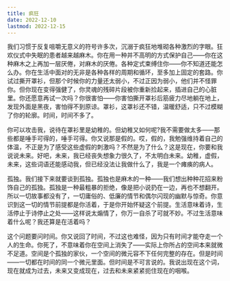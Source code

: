 ```yaml
---
title: 疯狂
date: 2022-12-10
lastmod: 2022-12-15
---
```




我们习惯于反复咀嚼无意义的符号许多次，沉溺于疯狂地堆砌各种激烈的字眼。狂欢仪式中失眠的患者越来越麻木。你在用一种并不高明的方式保护自己——你在这种麻木之上再加一层厌倦，对麻木的厌倦。各种定式束缚住你——你不知道还能怎么办。你在生活中面对的无非是各种各样的周期和循环，至多加上固定的套路。你试过撕开罩衫，但那个时候你的力量还太弱小，不过正因为弱小，他们并不怪罪你。但你现在变得强健了，你灵魂的残碎片段被你重新捡起来，插进自己的心脏里。你还愿意再试一次吗？你很害怕——你害怕撕开罩衫后筋疲力尽地躺在地上，发现外面是黑夜，害怕得不到原谅。罩衫，这罩衫还不错，温暖舒适，只不过模糊了你的轮廓。时间，时间不多了。



你可以攻击我，说待在罩衫里是幼稚的。但幼稚又如何呢?我不需要做太多——那些都是唾手可得的，唾手可得。你又说那是假的。哎，假的，我勉强维持着自己的体温，不正是为了感受这些虚假的刺激吗？不然是为了什么？这是现在，你要和我说说未来。好吧，未来，我已经丧失想象力很久了，不太明白未来。幼稚，虚假，未来，这些词语还能感动我，但已经没法让我做什么了，我是一个瘫痪的病人。



孤独。我们接下来就要谈到孤独。孤独也是麻木的一种——我们想出种种花招来粉饰自己的孤独。孤独是一种最粗暴的拒绝，像是把小说扔在一边，再也不想翻开。所以一切故事都没有了，一切庸俗的、低廉的情节和偶尔闪现的幽默与惊奇。你意识到这一切的情节前提都是你活着，于是你开始怀疑这个前提。生活意味着诗，生活停止于诗停止之处——这样说太煽情了，你万一自杀了可就不妙。不过生活意味着什么呢？我还算是在活着吗？



这个问题要问时间。你又说回了时间，不过这也难怪，因为只有时间才能夺走一个人的生命。你死了，不意味着你在空间上消失了——实际上你所占的空间本来就微不足道。空间是个孤独的家伙，一个空间的微元容不下任何完整的存在。但是时间——一切都在时间的同一个微元里面。但时间是不可言说的。我说出现在这个词，现在就成为过去，未来又变成现在，过去和未来紧紧扼住现在的咽喉。

